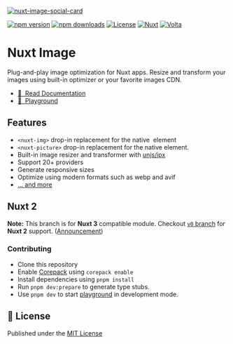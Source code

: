 [![nuxt-image-social-card](https://github-production-user-asset-6210df.s3.amazonaws.com/904724/261574805-5af726c5-0113-4676-9ee9-c464393caee0.png)](https://image.nuxt.com)

[![npm version][npm-version-src]][npm-version-href]
[![npm downloads][npm-downloads-src]][npm-downloads-href]
[![License][license-src]][license-href]
[![Nuxt][nuxt-src]][nuxt-href]
[![Volta][volta-src]][volta-href]

# Nuxt Image

Plug-and-play image optimization for Nuxt apps. Resize and transform your images using built-in optimizer or your favorite images CDN.

- [📖 &nbsp;Read Documentation](https://image.nuxt.com)
- [👾 &nbsp;Playground](https://githubbox.com/nuxt/image/tree/main/example)

## Features

- `<nuxt-img>` drop-in replacement for the native <img> element
- `<nuxt-picture>` drop-in replacement for the native <picture> element.
- Built-in image resizer and transformer with [unjs/ipx](https://github.com/unjs/ipx)
- Support 20+ providers
- Generate responsive sizes
- Optimize using modern formats such as webp and avif
- [... and more](https://image.nuxtjs.0org)

## Nuxt 2

**Note:** This branch is for **Nuxt 3** compatible module. Checkout [`v0` branch](https://github.com/nuxt/image/tree/v0) for **Nuxt 2** support. ([Announcement](https://github.com/nuxt/image/discussions/548))

### Contributing

- Clone this repository
- Enable [Corepack](https://github.com/nodejs/corepack) using `corepack enable`
- Install dependencies using `pnpm install`
- Run `pnpm dev:prepare` to generate type stubs.
- Use `pnpm dev` to start [playground](./playground) in development mode.

## 📑 License

Published under the [MIT License](./LICENSE)

<!-- Badges -->
[npm-version-src]: https://img.shields.io/npm/v/@nuxt/image/latest.svg?style=flat&colorA=18181B&colorB=28CF8D
[npm-version-href]: https://npmjs.com/package/@nuxt/image/v/rc

[npm-downloads-src]: https://img.shields.io/npm/dm/@nuxt/image.svg?style=flat&colorA=18181B&colorB=28CF8D
[npm-downloads-href]: https://npmjs.com/package/@nuxt/image/v/rc

[license-src]: https://img.shields.io/npm/l/@nuxt/image.svg?style=flat&colorA=18181B&colorB=28CF8D
[license-href]: https://npmjs.com/package/@nuxt/image/v/rc

[nuxt-src]: https://img.shields.io/badge/Nuxt-18181B?logo=nuxt.js
[nuxt-href]: https://nuxt.com

[volta-src]: https://user-images.githubusercontent.com/904724/209143798-32345f6c-3cf8-4e06-9659-f4ace4a6acde.svg
[volta-href]: https://volta.net/nuxt/image?utm_source=nuxt_image_readme
